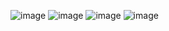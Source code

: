 ![image](https://github.com/user-attachments/assets/7aa3d73d-8b52-4ba8-b7db-ca2beb6e8129)
![image](https://github.com/user-attachments/assets/0986f0de-4491-4c0e-a217-4f60fc12ecb9)
![image](https://github.com/user-attachments/assets/217a963f-06ea-4776-b2b5-307d443ced3b)
![image](https://github.com/user-attachments/assets/ac93ba48-c96c-4b31-bc47-9da0c3159fc7)
